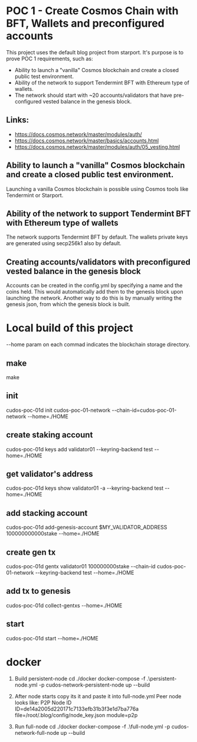 # POC 1 - Create Cosmos Chain with BFT, Wallets and preconfigured accounts
This project uses the default blog project from starport. It's purpose is to prove POC 1 requirements, such as:
 - Ability to launch a "vanilla" Cosmos blockchain and create a closed public test environment. 
 - Ability of the network to support Tendermint BFT with Ethereum type of wallets. 
 - The network should start with ~20 accounts/validators that have pre-configured vested balance in the genesis block.

## Links:
 - https://docs.cosmos.network/master/modules/auth/
 - https://docs.cosmos.network/master/basics/accounts.html
 - https://docs.cosmos.network/master/modules/auth/05_vesting.html


## Ability to launch a "vanilla" Cosmos blockchain and create a closed public test environment.
Launching a vanilla Cosmos blockchain is possible using Cosmos tools like Tendermint or Starport.
  
## Ability of the network to support Tendermint BFT with Ethereum type of wallets
The network supports Tendermint BFT by default. The wallets private keys are generated using secp256k1 also by default.

## Creating accounts/validators with preconfigured vested balance in the genesis block
Accounts can be created in the config.yml by specifying a name and the coins held. This would automatically add them to the genesis block upon launching the network. Another way to do this is by manually writing the genesis json, from which the genesis block is built.



# Local build of this project

--home param on each commad indicates the blockchain storage directory.

## make
make

## init
cudos-poc-01d init cudos-poc-01-network --chain-id=cudos-poc-01-network --home=./HOME

## create staking account
cudos-poc-01d keys add validator01 --keyring-backend test --home=./HOME

## get validator's address
cudos-poc-01d keys show validator01 -a --keyring-backend test --home=./HOME

## add stacking account
cudos-poc-01d add-genesis-account $MY_VALIDATOR_ADDRESS 100000000000stake --home=./HOME

## create gen tx
cudos-poc-01d gentx validator01 100000000stake --chain-id cudos-poc-01-network --keyring-backend test --home=./HOME

## add tx to genesis
cudos-poc-01d collect-gentxs --home=./HOME

## start
cudos-poc-01d start --home=./HOME

# docker

1. Build persistent-node
cd ./docker
docker-compose -f .\persistent-node.yml -p cudos-network-persistent-node up --build

2. After node starts copy its it and paste it into full-node.yml
Peer node looks like:
P2P Node ID ID=de14a2005d220171c7133efb31b3f3e1d7ba776a file=/root/.blog/config/node_key.json module=p2p

3. Run full-node
cd ./docker
docker-compose -f .\full-node.yml -p cudos-network-full-node up --build

